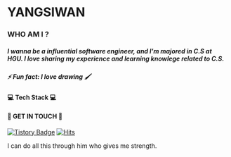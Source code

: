 <!--
**siwanyyang/siwanyyang** is a ✨ _special_ ✨ repository because its `README.md` (this file) appears on your GitHub profile.

Here are some ideas to get you started:

- 🔭 I’m currently working on ...
- 🌱 I’m currently learning ...
- 👯 I’m looking to collaborate on ...
- 🤔 I’m looking for help with ...
- 💬 Ask me about ...
- 📫 How to reach me: ...
- 😄 Pronouns: ...
-->
YANGSIWAN
===========
### WHO AM I ?
##### I wanna be a influential software engineer, and I'm majored in C.S at HGU. I love sharing my experience and learning knowlege related to C.S.
##### ⚡ Fun fact: I love drawing 🖌️

#### 💻 Tech Stack 💻


#### 🌸 GET IN TOUCH 🌸
[![Tistory Badge](https://img.shields.io/badge/Tech%20Blog-555263?style=flat&logoColor=white)](https://jesus-never-fail.tistory.com/)
[![Hits](https://hits.seeyoufarm.com/api/count/incr/badge.svg?url=https%3A%2F%2Fgithub.com%2Fsiwanyyang&count_bg=%23C68AE1&title_bg=%23555555&icon=&icon_color=%23949494&title=hits&edge_flat=false)](https://hits.seeyoufarm.com)

I can do all this through him who gives me strength.
